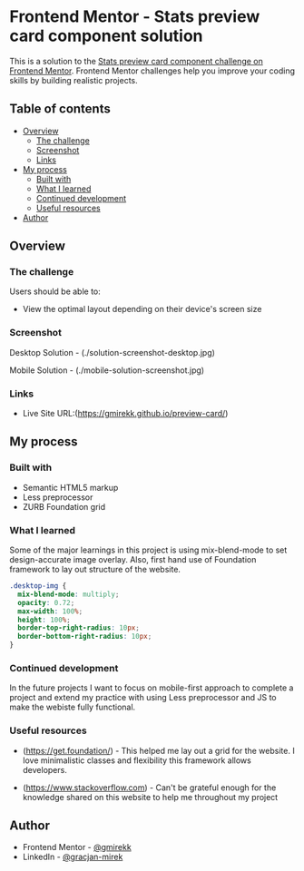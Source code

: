 # Frontend Mentor - Stats preview card component solution

This is a solution to the [Stats preview card component challenge on Frontend Mentor](https://www.frontendmentor.io/challenges/stats-preview-card-component-8JqbgoU62). Frontend Mentor challenges help you improve your coding skills by building realistic projects.

## Table of contents

- [Overview](#overview)
  - [The challenge](#the-challenge)
  - [Screenshot](#screenshot)
  - [Links](#links)
- [My process](#my-process)
  - [Built with](#built-with)
  - [What I learned](#what-i-learned)
  - [Continued development](#continued-development)
  - [Useful resources](#useful-resources)
- [Author](#author)

## Overview

### The challenge

Users should be able to:

- View the optimal layout depending on their device's screen size

### Screenshot

Desktop Solution - (./solution-screenshot-desktop.jpg)

Mobile Solution - (./mobile-solution-screenshot.jpg)

### Links

- Live Site URL:(https://gmirekk.github.io/preview-card/)

## My process

### Built with

- Semantic HTML5 markup
- Less preprocessor
- ZURB Foundation grid

### What I learned

Some of the major learnings in this project is using mix-blend-mode to set design-accurate image overlay. Also, first hand use of Foundation framework to lay out structure of the website.

```css
.desktop-img {
  mix-blend-mode: multiply;
  opacity: 0.72;
  max-width: 100%;
  height: 100%;
  border-top-right-radius: 10px;
  border-bottom-right-radius: 10px;
}
```

### Continued development

In the future projects I want to focus on mobile-first approach to complete a project and extend my practice with using Less preprocessor and JS to make the webiste fully functional.

### Useful resources

- (https://get.foundation/) - This helped me lay out a grid for the website. I love minimalistic classes and flexibility this framework allows developers.

- (https://www.stackoverflow.com) - Can't be grateful enough for the knowledge shared on this website to help me throughout my project

## Author

- Frontend Mentor - [@gmirekk](https://www.frontendmentor.io/profile/gmirekk)
- LinkedIn - [@gracjan-mirek](https://www.linkedin.com/in/gracjan-mirek)
